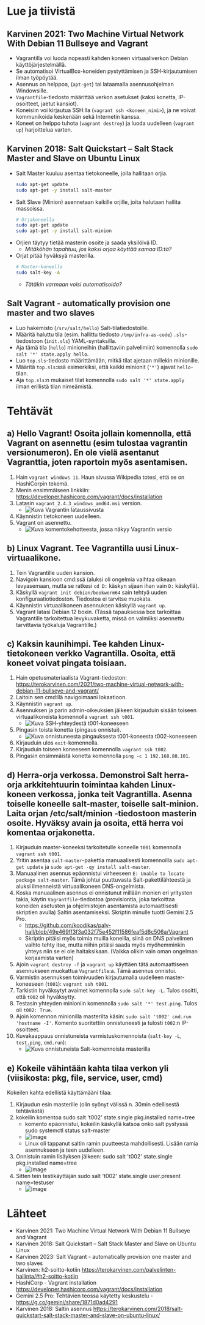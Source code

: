 # Lue ja tiivistä

## Karvinen 2021: Two Machine Virtual Network With Debian 11 Bullseye and Vagrant

- Vagrantilla voi luoda nopeasti kahden koneen virtuaaliverkon Debian käyttöjärjestelmällä.
- Se automatisoi VirtualBox-koneiden pystyttämisen ja SSH-kirjautumisen ilman työpöytää.
- Asennus on helppoa, (`apt-get`) tai lataamalla asennusohjelman Windowsille.
- `Vagrantfile`-tiedosto määrittää verkon asetukset (kaksi konetta, IP-osoitteet, jaetut kansiot).
- Koneisiin voi kirjautua SSH:lla (`vagrant ssh <koneen_nimi>`), ja ne voivat kommunikoida keskenään sekä Internetin kanssa.
- Koneet on helppo tuhota (`vagrant destroy`) ja luoda uudelleen (`vagrant up`) harjoittelua varten.

## Karvinen 2018: Salt Quickstart – Salt Stack Master and Slave on Ubuntu Linux

- Salt Master kuuluu asentaa tietokoneelle, jolla hallitaan orjia.
  ```bash
  sudo apt-get update
  sudo apt-get -y install salt-master
  ```
- Salt Slave (Minion) asennetaan kaikille orjille, joita halutaan hallita massoissa.
  ```bash
  # Orjakoneella
  sudo apt-get update
  sudo apt-get -y install salt-minion
  ```
- Orjien täytyy tietää masterin osoite ja saada yksilöivä ID.
  - _Mitäköhän tapahtuu, jos kaksi orjaa käyttää samaa ID:tä?_
- Orjat pitää hyväksyä masterilla.
  ```bash
  # Master-koneella
  sudo salt-key -A
  ```
  - _Tätäkin varmaan voisi automatisoida?_

## Salt Vagrant - automatically provision one master and two slaves

- Luo hakemisto (`/srv/salt/hello`) Salt-tilatiedostoille.
- Määritä haluttu tila (esim. hallittu tiedosto `/tmp/infra-as-code`) `.sls`-tiedostoon (`init.sls`) YAML-syntaksilla.
- Aja tämä tila (`hello`) minioneihin (hallittaviin palvelimiin) komennolla `sudo salt '*' state.apply hello`.
- Luo `top.sls`-tiedosto määrittämään, mitkä tilat ajetaan millekin minionille.
- Määritä `top.sls`:ssä esimerkiksi, että kaikki minionit (`'*'`) ajavat `hello`-tilan.
- Aja `top.sls`:n mukaiset tilat komennolla `sudo salt '*' state.apply` ilman erillistä tilan nimeämistä.

# Tehtävät

## a) Hello Vagrant! Osoita jollain komennolla, että Vagrant on asennettu (esim tulostaa vagrantin versionumeron). En ole vielä asentanut Vagranttia, joten raportoin myös asentamisen.

1.  Hain `vagrant windows 11`. Haun sivussa Wikipedia totesi, että se on HashiCorpin tekemä.
2.  Menin ensimmäiseen linkkiin: https://developer.hashicorp.com/vagrant/docs/installation
3.  Latasin `vagrant_2.4.3_windows_amd64.msi` version. 
    - ![Kuva Vagrantin lataussivusta](https://github.com/user-attachments/assets/7267acab-d7b5-4d8c-9cfe-dc4c8188a64d)
4.  Käynnistin tietokoneen uudelleen.
5.  Vagrant on asennettu.
    - ![Kuva komentokehotteesta, jossa näkyy Vagrantin versio](https://github.com/user-attachments/assets/7f05e3f8-466a-47ff-b86f-8f04b564ebfa)

## b) Linux Vagrant. Tee Vagrantilla uusi Linux-virtuaalikone.

1.  Tein Vagrantille uuden kansion.
2.  Navigoin kansioon cmd:ssä (aluksi oli ongelmia vaihtaa oikeaan levyasemaan, mutta se ratkesi `cd D:` käskyn sijaan ihan vain `D:` käskyllä).
3.  Käskyllä `vagrant init debian/bookworm64` sain tehtyä uuden konfiguraatiotiedoston. Tiedostoa ei tarvitse muokata.
4.  Käynnistin virtuaalikoneen asennuksen käskyllä `vagrant up`.
5.  Vagrant latasi Debian 12 boxin. (Tässä tapauksessa box tarkoittaa Vagrantille tarkoitettua levykuvaketta, missä on valmiiksi asennettu tarvittavia työkaluja Vagrantille.)

## c) Kaksin kaunihimpi. Tee kahden Linux-tietokoneen verkko Vagrantilla. Osoita, että koneet voivat pingata toisiaan.

1.  Hain opetusmateriaalista Vagrant-tiedoston: https://terokarvinen.com/2021/two-machine-virtual-network-with-debian-11-bullseye-and-vagrant/
2.  Laitoin sen cmd:llä navigoimaani lokaatioon.
3.  Käynnistin `vagrant up`.
4.  Asennuksen ja parin admin-oikeuksien jälkeen kirjauduin sisään toiseen virtuaalikoneista komennolla `vagrant ssh t001`. 
    - ![Kuva SSH-yhteydestä t001-koneeseen](https://github.com/user-attachments/assets/f7482c27-3658-4744-8236-e405f0c9f68d)
5.  Pingasin toista konetta (pingaus onnistui). 
    - ![Kuva onnistuneesta pingauksesta t001-koneesta t002-koneeseen](https://github.com/user-attachments/assets/08ae2a5d-2de8-434e-81ac-cd95de3bae0c)
6.  Kirjauduin ulos `exit`-komennolla.
7.  Kirjauduin toiseen koneeseen komennolla `vagrant ssh t002`.
8.  Pingasin ensimmäistä konetta komennolla `ping -c 1 192.168.88.101`.

## d) Herra-orja verkossa. Demonstroi Salt herra-orja arkkitehtuurin toimintaa kahden Linux-koneen verkossa, jonka teit Vagrantilla. Asenna toiselle koneelle salt-master, toiselle salt-minion. Laita orjan /etc/salt/minion -tiedostoon masterin osoite. Hyväksy avain ja osoita, että herra voi komentaa orjakonetta.

1.  Kirjauduin master-koneeksi tarkoitetulle koneelle `t001` komennolla `vagrant ssh t001`.
2.  Yritin asentaa `salt-master`-pakettia manuaalisesti komennoilla `sudo apt-get update` ja `sudo apt-get -qy install salt-master`.
3.  Manuaalinen asennus epäonnistui virheeseen `E: Unable to locate package salt-master`. Tämä johtui puuttuvasta Salt-pakettilähteestä ja aluksi ilmenneistä virtuaalikoneen DNS-ongelmista.
4.  Koska manuaalinen asennus ei onnistunut millään monien eri yritysten takia, käytin `Vagrantfile`-tiedostoa (provisiontia, joka tarkoittaa koneiden asetusten ja ohjelmistojen asentamista automaattisesti skriptien avulla) Saltin asentamiseksi. Skriptin minulle tuotti Gemini 2.5 Pro.
    - https://github.com/koodikas/palv-hall/blob/49e469ff3f3a032f75e452f11586feaf5d8c506a/Vagrant
    - Skriptin pitäisi myös toimia muilla koneilla, siinä on DNS palvelimen vaihto tehty itse, mutta niihin pitäisi saada myös myöhemminkin yhteys niin se ei ole haitaksikaan. (Vaikka olikin vain oman ongelman korjaamista varten)
5.  Ajoin `vagrant destroy -f` ja `vagrant up` käyttäen tätä automaattiseen asennukseen muokattua `Vagrantfile`:a. Tämä asennus onnistui.
6.  Varmistin asennuksen toimivuuden kirjautumalla uudelleen master-koneeseen (`t001`): `vagrant ssh t001`.
7.  Tarkistin hyväksytyt avaimet komennolla `sudo salt-key -L`. Tulos osoitti, että `t002` oli hyväksytty.
8.  Testasin yhteyden minioniin komennolla `sudo salt '*' test.ping`. Tulos oli `t002: True`.
9.  Ajoin komennon minionilla masterilta käsin: `sudo salt 't002' cmd.run 'hostname -I'`. Komento suoritettiin onnistuneesti ja tulosti `t002`:n IP-osoitteet.
10. Kuvakaappaus onnistuneista varmistuskomennoista (`salt-key -L`, `test.ping`, `cmd.run`):
    - ![Kuva onnistuneista Salt-komennoista masterilla](https://github.com/user-attachments/assets/ed25b6f4-f8ca-46bd-be45-b159d0987b73)

## e) Kokeile vähintään kahta tilaa verkon yli (viisikosta: pkg, file, service, user, cmd)
Kokeilen kahta edellistä käyttämääni tilaa:
1. Kirjaudun esin masterille (olin syönyt välissä n. 30min edellisestä tehtävästä)
2. kokeilin komentoa sudo salt 't002' state.single pkg.installed name=tree
   - komento epäonnistui, kokeilin käskyllä katsoa onko salt pystyssä sudo systemctl status salt-master
   - ![image](https://github.com/user-attachments/assets/de79c45d-88c3-4bb5-a7f3-363c056021d6)
   - Linux oli tappanut saltin ramin puutteesta mahdollisesti. Lisään ramia asennukseen ja teen uudelleen.
3. Onnistuin ramin lisäyksen jälkeen: sudo salt 't002' state.single pkg.installed name=tree
     - ![image](https://github.com/user-attachments/assets/5e2e723a-e706-4f72-92d3-3db70bf9c515)
4. Sitten tein testikäyttäjän sudo salt 't002' state.single user.present name=testuser
    - ![image](https://github.com/user-attachments/assets/e080e210-52fc-4fb8-abff-de06f0273f2c)

# Lähteet

- Karvinen 2021: Two Machine Virtual Network With Debian 11 Bullseye and Vagrant
- Karvinen 2018: Salt Quickstart – Salt Stack Master and Slave on Ubuntu Linux
- Karvinen 2023: Salt Vagrant - automatically provision one master and two slaves
- Karvinen: h2-soitto-kotiin https://terokarvinen.com/palvelinten-hallinta/#h2-soitto-kotiin
- HashiCorp - Vagrant installation https://developer.hashicorp.com/vagrant/docs/installation
- Gemini 2.5 Pro: Tehtävien teossa käytetty keskustelu - https://g.co/gemini/share/1871d0ad4291
- Karvinen 2018: Saltin asennus https://terokarvinen.com/2018/salt-quickstart-salt-stack-master-and-slave-on-ubuntu-linux/
